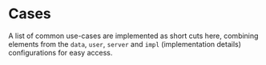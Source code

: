 # Cases

A list of common use-cases are implemented as short cuts here, combining elements from the `data`, `user`, `server` and `impl` (implementation details)
configurations for easy access.
